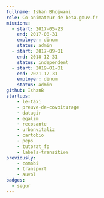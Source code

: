 ```yaml
---
fullname: Ishan Bhojwani
role: Co-animateur de beta.gouv.fr
missions:
  - start: 2017-05-23
    end: 2017-08-31
    employer: dinum
    status: admin
  - start: 2017-09-01
    end: 2018-12-31
    status: independent
  - start: 2019-01-01
    end: 2021-12-31
    employer: dinum
    status: admin
github: IshanB
startups:
    - le-taxi
    - preuve-de-covoiturage
    - datagir
    - egalim
    - recosante
    - urbanvitaliz
    - cartobio
    - peps
    - tutorat_fp
    - labels-transition
previously:
    - comobi
    - transport
    - auvol
badges:
  - segur
---
```

